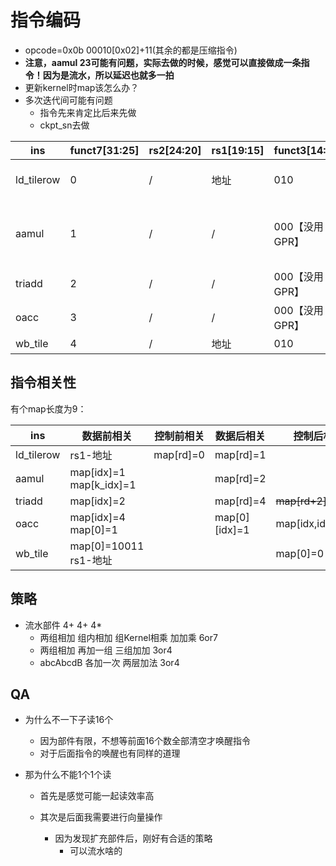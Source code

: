 # 指令编码

* opcode=0x0b 00010[0x02]+11(其余的都是压缩指令)
* **注意，aamul 23可能有问题，实际去做的时候，感觉可以直接做成一条指令！因为是流水，所以延迟也就多一拍**
* 更新kernel时map该怎么办？
* 多次迭代间可能有问题
  * 指令先来肯定比后来先做
  * ckpt_sn去做

| ins        | funct7[31:25] | rs2[24:20] | rs1[19:15] | funct3[14:12]  | rd[11:7]                        |
| ---------- | ------------- | ---------- | ---------- | -------------- | ------------------------------- |
| ld_tilerow | 0             | /          | 地址       | 010            | 8:output 0-3:input 4-7:kernel   |
| aamul      | 1             | /          | /          | 000【没用GPR】 | 1:02[0] 2:12[1] 3:21[2] 4:31[3] 5:1221[12]      |
| triadd     | 2             | /          | /          | 000【没用GPR】 | 1:012[0] 2:321[3]                |
| oacc       | 3             | /          | /          | 000【没用GPR】 | /                               |
| wb_tile    | 4             | /          | 地址       | 010            | /                               |

## 指令相关性

有个map长度为9：

| ins        | 数据前相关                   | 控制前相关 | 数据后相关    | 控制后相关       |
| ---------- | ---------------------------- | ---------- | ------------- | ---------------- |
| ld_tilerow | rs1-地址                     | map[rd]=0  | map[rd]=1     |                  |
| aamul      | map[idx]=1<br />map[k_idx]=1 |            | map[rd]=2     |                  |
| triadd     | map[idx]=2                   |            | map[rd]=4     | ~~map[rd+2]=0~~ |
| oacc       | map[idx]=4<br />map[0]=1     |            | map[0][idx]=1 | map[idx,idx+2]=0 |
| wb_tile    | map[0]=10011<br />rs1-地址   |            |               | map[0]=0         |

## 策略

* 流水部件 4+ 4+ 4*
  * 两组相加 组内相加 组Kernel相乘   	加加乘 6or7
  * 两组相加 再加一组  				三组加加 3or4
  * abcAbcdB 各加一次				两层加法 3or4

## QA

* 为什么不一下子读16个

  * 因为部件有限，不想等前面16个数全部清空才唤醒指令
  * 对于后面指令的唤醒也有同样的道理
* 那为什么不能1个1个读

  * 首先是感觉可能一起读效率高
  * 其次是后面我需要进行向量操作

    * 因为发现扩充部件后，刚好有合适的策略
      * 可以流水啥的
